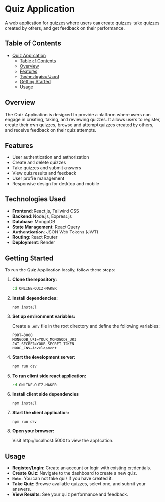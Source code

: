 # Quiz Application

A web application for quizzes where users can create quizzes, take quizzes created by others, and get feedback on their performance.

## Table of Contents

- [Quiz Application](#quiz-application)
  - [Table of Contents](#table-of-contents)
  - [Overview](#overview)
  - [Features](#features)
  - [Technologies Used](#technologies-used)
  - [Getting Started](#getting-started)
  - [Usage](#usage)

## Overview

The Quiz Application is designed to provide a platform where users can engage in creating, taking, and reviewing quizzes. It allows users to register, create their own quizzes, browse and attempt quizzes created by others, and receive feedback on their quiz attempts.

## Features

- User authentication and authorization
- Create and delete quizzes
- Take quizzes and submit answers
- View quiz results and feedback
- User profile management
- Responsive design for desktop and mobile

## Technologies Used

- **Frontend**: React.js, Tailwind CSS
- **Backend**: Node.js, Express.js
- **Database**: MongoDB
- **State Management**: React Query
- **Authentication**: JSON Web Tokens (JWT)
- **Routing**: React Router
- **Deployment**: Render

## Getting Started

To run the Quiz Application locally, follow these steps:

1. **Clone the repository:**

   ```bash
   cd ONLINE-QUIZ-MAKER
   ```

2. **Install dependencies:**

   ```bash
   npm install
   ```

3. **Set up environment variables:**

   Create a `.env` file in the root directory and define the following variables:

   ```plaintext
   PORT=3000
   MONGODB_URI=YOUR_MONOGODB_URI
   JWT_SECRET=YOUR_SECRET_TOKEN
   NODE_ENV=development
   ```

4. **Start the development server:**

   ```bash
   npm run dev
   ```

5. **To run client side react application:**

   ```bash
   cd ONLINE-QUIZ-MAKER
   ```
6. **Install client side dependencies**
    ```bash
   npm install
   ```
7. **Start the client application:**

   ```bash
   npm run dev
   ```
8. **Open your browser:**

    Visit http://localhost:5000 to view the application.

## Usage

- **Register/Login**: Create an account or login with existing credentials.
- **Create Quiz**: Navigate to the dashboard to create a new quiz.
- **`Note`**: You can not take quiz if you have created it.
- **Take Quiz**: Browse available quizzes, select one, and submit your answers.
- **View Results**: See your quiz performance and feedback.
